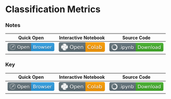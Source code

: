 # Classification Metrics


### Notes
| Quick Open | Interactive Notebook | Source Code  | 
| :---------: | :-----------: | :------------: | 
| [![Link](../../tools/buttons/open-browser.svg)](https://files.node.ishaandey.com/week-8/workshop/metrics_key.html) | [![Link](../../tools/buttons/open-colab.svg)](https://colab.research.google.com/github/ishaandey/node/blob/master/week-8/workshop/metrics_notes.ipynb) | [![Link](../../tools/buttons/download-ipynb.svg)](https://files.node.ishaandey.com/week-8/workshop/metrics_notes.ipynb) |

### Key
| Quick Open | Interactive Notebook | Source Code  |
| :---------: | :-----------: | :------------: |
| [![Link](../../tools/buttons/open-browser.svg)](https://files.node.ishaandey.com/week-8/workshop/metrics_key.html) | [![Link](../../tools/buttons/open-colab.svg)](https://colab.research.google.com/github/ishaandey/node/blob/master/week-8/workshop/metrics_key.ipynb) | [![Link](../../tools/buttons/download-ipynb.svg)](https://files.node.ishaandey.com/week-8/workshop/metrics_key.ipynb) |